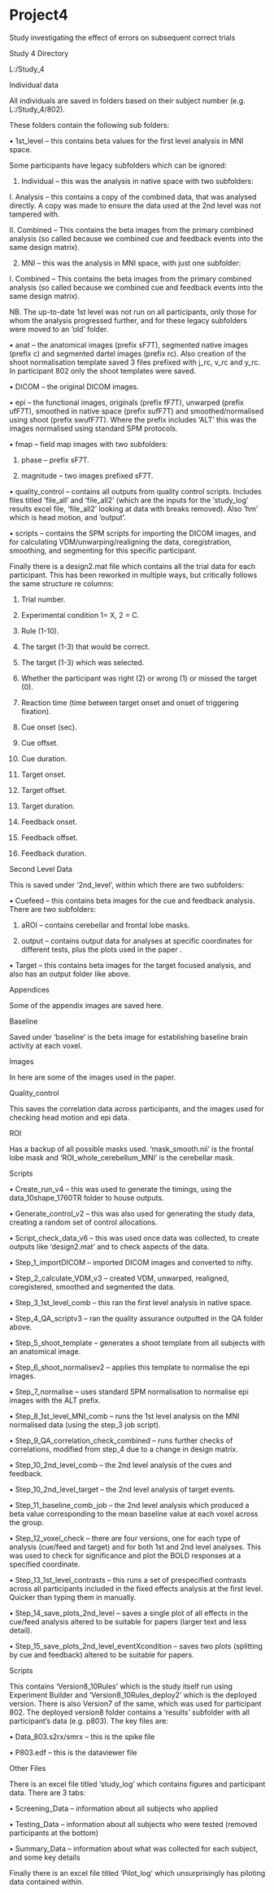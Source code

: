 # Project4
Study investigating the effect of errors on subsequent correct trials

Study 4 Directory

L:/Study_4

Individual data

All individuals are saved in folders based on their subject number (e.g. L:/Study_4/802).

These folders contain the following sub folders:

•	1st_level – this contains beta values for the first level analysis in MNI space.

Some participants have legacy subfolders which can be ignored:

1.	Individual – this was the analysis in native space with two subfolders:

I.	Analysis – this contains a copy of the combined data, that was analysed directly. A copy was made to ensure the data used at the 2nd level was not tampered with.

II.	Combined – This contains the beta images from the primary combined analysis (so called because we combined cue and feedback events into the same design matrix).

2.	MNI – this was the analysis in MNI space, with just one subfolder:

I.	Combined – This contains the beta images from the primary combined analysis (so called because we combined cue and feedback events into the same design matrix).

NB. The up-to-date 1st level was not run on all participants, only those for whom the analysis progressed further, and for these legacy subfolders were moved to an ‘old’ folder.

•	anat – the anatomical images (prefix sF7T), segmented native images (prefix c) and segmented dartel images (prefix rc). Also creation of the shoot normalisation template saved 3 files prefixed with j_rc, v_rc and y_rc. In participant 802 only the shoot templates were saved.

•	DICOM – the original DICOM images.

•	epi – the functional images, originals (prefix fF7T), unwarped (prefix ufF7T), smoothed in native space (prefix sufF7T) and smoothed/normalised using shoot (prefix swufF7T). Where the prefix includes ‘ALT’ this was the images normalised using standard SPM protocols.

•	fmap – field map images with two subfolders:

1.	phase – prefix sF7T.

2.	magnitude – two images prefixed sF7T.

•	quality_control – contains all outputs from quality control scripts. Includes files titled ‘file_all’ and ‘file_all2’ (which are the inputs for the ‘study_log’ results excel file, ‘file_all2’ looking at data with breaks removed). Also ‘hm’ which is head motion, and ‘output’.

•	scripts – contains the SPM scripts for importing the DICOM images, and for calculating VDM/unwarping/realigning the data, coregistration, smoothing, and segmenting for this specific participant.

Finally there is a design2.mat file which contains all the trial data for each participant. This has been reworked in multiple ways, but critically follows the same structure re columns:

1.	Trial number.

2.	Experimental condition 1= X, 2 = C.

3.	Rule (1-10).

4.	The target (1-3) that would be correct.

5.	The target (1-3) which was selected.

6.	Whether the participant was right (2) or wrong (1) or missed the target (0).

7.	Reaction time (time between target onset and onset of triggering fixation).

8.	Cue onset (sec).

9.	Cue offset.

10.	Cue duration.

11.	Target onset.

12.	Target offset.

13.	Target duration.

14.	Feedback onset.

15.	Feedback offset.

16.	Feedback duration.


Second Level Data

This is saved under ‘2nd_level’, within which there are two subfolders:

•	Cuefeed – this contains beta images for the cue and feedback analysis. There are two subfolders:

1.	aROI – contains cerebellar and frontal lobe masks.

2.	output – contains output data for analyses at specific coordinates for different tests, plus the plots used in the paper .

•	Target – this contains beta images for the target focused analysis, and also has an output folder like above.



Appendices

Some of the appendix images are saved here.



Baseline

Saved under ‘baseline’ is the beta image for establishing baseline brain activity at each voxel.



Images

In here are some of the images used in the paper.



Quality_control

This saves the correlation data across participants, and the images used for checking head motion and epi data.



ROI

Has a backup of all possible masks used. ‘mask_smooth.nii’ is the frontal lobe mask and ‘ROI_whole_cerebellum_MNI’ is the cerebellar mask.



Scripts

•	Create_run_v4 – this was used to generate the timings, using the data_10shape_1760TR folder to house outputs.

•	Generate_control_v2 – this was also used for generating the study data, creating a random set of control allocations.

•	Script_check_data_v6 – this was used once data was collected, to create outputs like ‘design2.mat’ and to check aspects of the data.

•	Step_1_importDICOM – imported DICOM images and converted to nifty.

•	Step_2_calculate_VDM_v3 – created VDM, unwarped, realigned, coregistered, smoothed and segmented the data.

•	Step_3_1st_level_comb – this ran the first level analysis in native space.

•	Step_4_QA_scriptv3 – ran the quality assurance outputted in the QA folder above.

•	Step_5_shoot_template – generates a shoot template from all subjects with an anatomical image.

•	Step_6_shoot_normalisev2 – applies this template to normalise the epi images.

•	Step_7_normalise – uses standard SPM normalisation to normalise epi images with the ALT prefix.

•	Step_8_1st_level_MNI_comb – runs the 1st level analysis on the MNI normalised data (using the step_3 job script).

•	Step_9_QA_correlation_check_combined – runs further checks of correlations, modified from step_4 due to a change in design matrix.

•	Step_10_2nd_level_comb – the 2nd level analysis of the cues and feedback.

•	Step_10_2nd_level_target – the 2nd level analysis of target events.

•	Step_11_baseline_comb_job – the 2nd level analysis which produced a beta value corresponding to the mean baseline value at each voxel across the group.

•	Step_12_voxel_check – there are four versions, one for each type of analysis (cue/feed and target) and for both 1st and 2nd level analyses. This was used to check for significance and plot the BOLD responses at a specified coordinate.

•	Step_13_1st_level_contrasts – this runs a set of prespecified contrasts across all participants included in the fixed effects analysis at the first level. Quicker than typing them in manually.

•	Step_14_save_plots_2nd_level – saves a single plot of all effects in the cue/feed analysis altered to be suitable for papers (larger text and less detail).

•	Step_15_save_plots_2nd_level_eventXcondition – saves two plots (splitting by cue and feedback) altered to be suitable for papers.



Scripts

This contains ‘Version8_10Rules’ which is the study itself run using Experiment Builder and ‘Version8_10Rules_deploy2’ which is the deployed version. There is also Version7 of the same, which was used for participant 802. The deployed version8 folder contains a ‘results’ subfolder with all participant’s data (e.g. p803). The key files are:

•	Data_803.s2rx/smrx – this is the spike file

•	P803.edf – this is the dataviewer file



Other Files

There is an excel file titled ‘study_log’ which contains figures and participant data. There are 3 tabs:

•	Screening_Data – information about all subjects who applied

•	Testing_Data – information about all subjects who were tested (removed participants at the bottom)

•	Summary_Data – information about what was collected for each subject, and some key details

Finally there is an excel file titled ‘Pilot_log’ which unsurprisingly has piloting data contained within.


